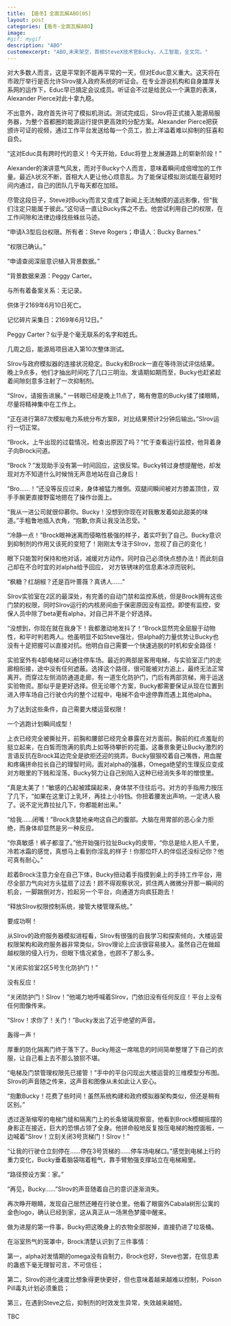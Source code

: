 ```yaml
---
title: 【盾冬】全面瓦解ABO[05]
layout: post
categories: [盾冬-全面瓦解ABO]
image:
#gif: mygif
description: "ABO"
customexcerpt: "ABO,未来架空，首相SteveX技术官Bucky，人工智能，全文完。"
---
```


对大多数人而言，这是平常到不能再平常的一天，但对Educ意义重大。这天将在市政厅举行是否允许SIrov接入政府系统的听证会。在专业游说机构和自身雄厚关系网的运作下，Educ早已搞定会议成员。听证会不过是给民众一个满意的表演，Alexander Pierce对此十拿九稳。

不出意外，政府首先许可了模拟机测试。测试完成后，SIrov将正式接入能源局服务器，为整个首都圈的能源运行提供更高效的分配方案。Alexander Pierce把获颁许可证的视频，通过工作平台发送给每一个员工，脸上洋溢着难以抑制的狂喜和自负。

“这对Educ具有跨时代的意义！今天开始，Educ将登上发展道路上的崭新阶段！”

Alexander的演讲意气风发，而对于Bucky个人而言，意味着瞬间成倍增加的工作量。最近λ状况不断，首相大人更让他心烦意乱。为了能保证模拟测试能在最短时间内通过，自己的团队几乎每天都在加班。

尽管这段日子，Steve对Bucky而言又变成了新闻上无法触摸的遥远影像，但“我们注定只能属于彼此。”这句话一直让Bucky挥之不去。他尝试利用自己的权限，在工作间隙和法律边缘找些蛛丝马迹。

“申请λ3型后台权限。所有者：Steve Rogers；申请人：Bucky Barnes.”

“权限已确认。”

“申请查阅深层意识植入背景数据。”

“背景数据来源：Peggy Carter。

与所有着备案关系：无记录。

供体于2169年6月10日死亡。

记忆碎片采集日：2169年6月12日。”

Peggy Carter？似乎是个毫无联系的名字和姓氏。

几周之后，能源局项目进入第10次整体测试。

SIrov与政府模拟器的连接状况稳定。Bucky和Brock一直在等待测试评估结果。晚上9点多，他们才抽出时间吃了几口三明治。发请期如期而至，Bucky也赶紧趁着间隙刻意多注射了一次抑制剂。

“SIrov，请报告进展。” 一转眼已经是晚上11点了，略有倦意的Bucky揉了揉眼睛，尽量将精神集中在工作上。

“正在进行第87次模拟电力系统分布方案B，对比结果预计2分钟后输出。”SIrov运行一切正常。

“Brock，上午出现的过载情况，检查出原因了吗？”忙于查看运行监控，他背着身子向Brock问道。

“Brock？”发现助手没有第一时间回应，这很反常。Bucky转过身想提醒他，却发现对方不知道什么时候悄无声息地站在自己身后！

“Bro……！”还没等反应过来，身体被猛力推倒。双腿间瞬间被对方膝盖顶住，双手手腕更直接野蛮地摁在了操作台面上。

“我从一进公司就很仰慕你。Bucky！没想到你现在对我散发着如此甜美的味道。”手粗鲁地插入衣角，“抱歉,你真让我没法忍受。"

“冷静一点！”Brock眼神迷离而侵略性极强的样子，着实吓到了自己。Bucky意识到抑制剂的作用又该死的变短了！刚刚太专注于SIrov，忽视了自己的变化！

眼下只能暂时保持和他对话，减缓对方动作。同时自己必须快点想办法！而此刻自己却在不合时宜的对alpha给予回应， 对方铁锈味的信息素冰凉而锐利。

“枫糖？红胡椒？还是百叶蔷薇？真诱人……”

SIrov实验室在2区的最深处，有完善的自动门禁和监控系统，但是Brock拥有这些门禁的权限，同时SIrov运行的内核房间由于保密原因没有监控。即使有监控，安保人员中除了beta更有alpha，对自己并不是个好选择。

“没想到，你现在就在我身下！我都激动地发抖了！”Brock显然完全屈服于动物性，和平时判若两人。他虽明显不如Steve强壮，但alpha的力量优势让Bucky也没有十足把握可以直接对抗。他明白自己需要一个快速逃脱的时机和安全路径！

实验室外有4部电梯可以通往停车场。最近的两部是客用电梯，与实验室正门的走廊相衔接，途中没有任何遮蔽。选择这个路径，很可能被对方追上，最终无法正常离开。而穿过左侧消防通道走廊，有一道生化防护门，门后有两部货梯，用于运送实验物资。那似乎是更好选择。但无论哪个方案，Bucky都需要保证从现在位置到进入停车场自己行驶仓内的整个过程中，电梯不会中途停靠而遇上其他alpha。

为了达到这些条件，自己需要大楼运营权限！

一个逃跑计划瞬间成型！

上衣已经完全被撕扯开，前胸和腰部已经完全暴露在对方面前。胸前的红点羞耻的挺立起来，在白皙而饱满的肌肉上如等待攀折的花蕾。这番景象更让Bucky激烈的言语反抗在Brock耳边完全是欲拒还迎的挑弄。Bucky狠狠咬着自己嘴唇，用血腥和疼痛拼命拉长自己的理智时间。面对alpha的强暴，Omega绝望的生理反应变成对方眼里的下贱和淫荡，Bucky努力让自己别陷入这种已经消失多年的憎恨里。

“真是太美了！”敏感的凸起被蹂躏起来，身体禁不住往后弓。对方的手指用力按压了几下，“如果在这里订上乳环，再挂上小铃铛。你扭着腰发出声响，一定诱人极了。说不定光靠拉扯几下，你都能射出来。”

“给我……闭嘴！”Brock贪婪地亲吻这自己的腹部。大脑在用胃部的恶心全力拒绝，而身体却显然是另一种反应。

“你真敏感！裤子都湿了。”他开始强行拉扯Bucky的皮带，“你总是给人拒人千里，冷若冰霜的感觉，真想马上看到你淫乱的样子！你那位吓人的伴侣还没标记你？他可真有耐心。”

趁着Brock注意力全在自己下体，Bucky扭动着手指摸到桌上的手持工作平台，用尽全部力气向对方头猛扇了过去！顾不得观察状况，抓住两人微微分开那一瞬间的机会，一脚踹倒对方，捡起另一个平台，向通道方向疯狂跑去！

“释放SIrov权限控制系统，接管大楼管理系统。”

要成功啊！

从SIrov的政府服务器模拟进程看，SIrov有很强的自我学习和探索倾向，大楼运营权限架构和政府服务器非常类似，SIrov理论上应该很容易接入。虽然自己在做超越权限的侵入行为，但眼下情况紧急，也顾不了那么多。

“关闭实验室2区5号生化防护门！”

没有反应！

“关闭防护门！SIrov！”他竭力地呼喊着SIrov，门依旧没有任何反应！平台上没有任何图像传来。

“SIrov！求你了！关门！”Bucky发出了近乎绝望的声音。

轰得一声！

厚重的防化隔离门终于落下了。Bucky用这一席喘息的时间简单整理了下自己的衣服，让自己看上去不那么狼狈不堪。

“电梯及门禁管理权限先已接管！”手中的平台闪现出大楼运营的三维模型分布图。SIrov的声音随之传来，这声音和图像从未如此让人安心。

“抱歉Bucky！花费了些时间！虽然系统构建和政府模拟器架构类似，但还是稍有区别。”

透过逐渐缩窄的电梯门缝和隔离门上的长条玻璃观察窗，他看到Brock模糊摇摆的身影正在接近，巨大的恐惧占领了全身。他拼命般地反复按压电梯的触控面板，一边喊着“SIrov！立刻关闭3号货梯门！SIrov！”

“让我的行驶仓立刻停在……停在3号货梯的……停车场电梯口。”感觉到电梯上行的重力变化，Bucky垂着脑袋喘着粗气，靠手臂勉强支撑站立在电梯厢里。

“路径预设方案：家。”

“再见，Bucky……”SIrov的声音随着自己的意识逐渐消失。

再次睁开眼睛，发现自己居然还睡在行驶仓里。他看了眼窗外Cabala树形公寓的金色logo，确认已经到家，这从真正从一场黑色梦魇中醒来。

做为进屋的第一件事，Bucky把这晚身上的衣物全部脱掉，直接扔进了垃圾桶。

在浴室热气的笼罩中，Brock清楚认识到了三件事情：

第一，alpha对发情期的omega没有自制力，Brock也好，Steve也罢，在信息素的蛊惑下毫无理智可言，不可信任；

第二，SIrov的进化速度比想象得更快更好，但也意味着越来越难以控制，Poison Pill毒丸计划必须重启；

第三，在遇到Steve之后，抑制剂的时效发生异常，失效越来越短。



TBC

